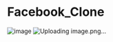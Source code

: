 # Facebook_Clone
![image](https://github.com/Pawan0019/Facebook_Clone/assets/138769881/bedb31a5-ce52-45b7-9756-190d9d17f350)
![Uploading image.png…]()
